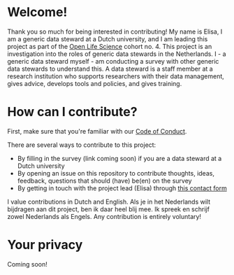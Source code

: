 # Welcome!

Thank you so much for being interested in contributing! My name is Elisa, I am a generic data steward at a Dutch university, and I am leading this project as part of the [Open Life Science](https://openlifesci.org/) cohort no. 4.
This project is an investigation into the roles of generic data stewards in the Netherlands. I - a generic data steward myself - am conducting a survey with other generic data stewards to understand this. A data steward is a staff member at a research institution who supports researchers with their data management, gives advice, develops tools and policies, and gives training.

# How can I contribute?
First, make sure that you're familiar with our [Code of Conduct](https://github.com/Elisa-on-GitHub/Generic-data-stewards/blob/main/Code%20of%20Conduct.md).

There are several ways to contribute to this project:
- By filling in the survey (link coming soon) if you are a data steward at a Dutch university
- By opening an issue on this repository to contribute thoughts, ideas, feedback, questions that should (have) be(en) on the survey
- By getting in touch with the project lead (Elisa) through [this contact form](https://forms.gle/N9Fvq7ZXnhng2g9eA)

I value contributions in Dutch and English. Als je in het Nederlands wilt bijdragen aan dit project, ben ik daar heel blij mee. Ik spreek en schrijf zowel Nederlands als Engels.
Any contribution is entirely voluntary!

# Your privacy
Coming soon!
